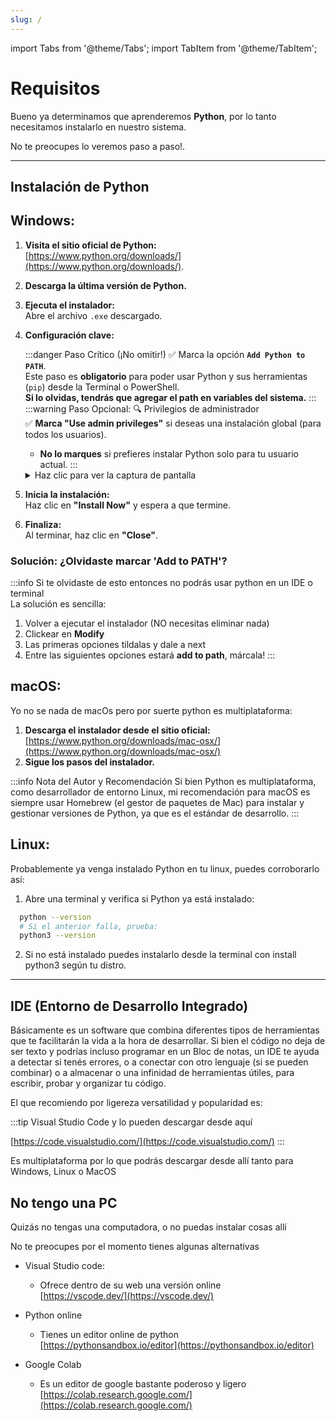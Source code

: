 ```yaml
---
slug: /
---
```


import Tabs from '@theme/Tabs';
import TabItem from '@theme/TabItem';

# Requisitos

Bueno ya determinamos que aprenderemos **Python**, por lo tanto necesitamos instalarlo en nuestro sistema.

No te preocupes lo veremos paso a paso!.

---

## Instalación de Python

<Tabs>
<TabItem value="windows" label="Windows">

## Windows:
1. **Visita el sitio oficial de Python:**  
   [https://www.python.org/downloads/](https://www.python.org/downloads/).
2. **Descarga la última versión de Python.**
3. **Ejecuta el instalador:**  
   Abre el archivo `.exe` descargado.
4. **Configuración clave:**

    :::danger Paso Crítico (¡No omitir!)
    ✅ Marca la opción **`Add Python to PATH`**.  
    Este paso es **obligatorio** para poder usar Python y sus herramientas (`pip`) desde la Terminal o PowerShell.  
    **Si lo olvidas, tendrás que agregar el path en variables del sistema.**
    :::
    :::warning Paso Opcional: 🔍 Privilegios de administrador  
    ✅ **Marca "Use admin privileges"** si deseas una instalación global (para todos los usuarios).  
    - **No lo marques** si prefieres instalar Python solo para tu usuario actual.
    :::

    <details>
    <summary>Haz clic para ver la captura de pantalla</summary>
    <p>
        <img 
        src="/python/img/py-win-add-path.png" 
        alt="Captura de pantalla: Marcar 'Add Python to PATH'" 
        style={{ width: '60%', border: '1px solid #ddd', borderRadius: '5px' }} 
        />
    </p>
    </details>
  
5. **Inicia la instalación:**  
   Haz clic en **"Install Now"** y espera a que termine.
6. **Finaliza:**  
   Al terminar, haz clic en **"Close"**.

### Solución: ¿Olvidaste marcar 'Add to PATH'?
:::info
Si te olvidaste de esto entonces no podrás usar python en un IDE o terminal  
La solución es sencilla:
1. Volver a ejecutar el instalador (NO necesitas eliminar nada)
2. Clickear en **Modify**
3. Las primeras opciones tildalas y dale a next
4. Entre las siguientes opciones estará **add to path**, márcala!
:::

</TabItem>
<TabItem value="macos" label="macOS">

## macOS:

Yo no se nada de macOs pero por suerte python es multiplataforma:

1. **Descarga el instalador desde el sitio oficial:**  
   [https://www.python.org/downloads/mac-osx/](https://www.python.org/downloads/mac-osx/)
2. **Sigue los pasos del instalador.**

:::info Nota del Autor y Recomendación Si bien Python es multiplataforma, como desarrollador de entorno Linux, mi recomendación para macOS es siempre usar Homebrew (el gestor de paquetes de Mac) para instalar y gestionar versiones de Python, ya que es el estándar de desarrollo. 
:::

</TabItem>

<TabItem value="linux" label="Linux">

## Linux:
Probablemente ya venga instalado Python en tu linux, puedes corroborarlo así:

1. Abre una terminal y verifica si Python ya está instalado:
 ```bash
   python --version
   # Si el anterior falla, prueba:
   python3 --version
```
   
2. Si no está instalado puedes instalarlo desde la terminal con install python3 según tu distro.
</TabItem>
</Tabs>

---

## IDE (Entorno de Desarrollo Integrado)

Básicamente es un software que combina diferentes tipos de herramientas que te facilitarán la vida a la hora de desarrollar.
Si bien el código no deja de ser texto y podrías incluso programar en un Bloc de notas, un IDE te ayuda a detectar si tenés errores, o a conectar con otro lenguaje (si se pueden combinar) o a almacenar o una infinidad de herramientas útiles, para escribir, probar y organizar tu código.

El que recomiendo por ligereza versatilidad y popularidad es:

:::tip Visual Studio Code y lo pueden descargar desde aquí

[https://code.visualstudio.com/](https://code.visualstudio.com/)
:::

Es multiplataforma por lo que podrás descargar desde allí tanto para Windows, Linux o MacOS

## No tengo una PC

Quizás no tengas una computadora, o no puedas instalar cosas allí

No te preocupes por el momento tienes algunas alternativas

- Visual Studio code:
  - Ofrece dentro de su web una versión online  
  [https://vscode.dev/](https://vscode.dev/)

- Python online  
  - Tienes un editor online de python  
  [https://pythonsandbox.io/editor](https://pythonsandbox.io/editor)

- Google Colab
  - Es un editor de google bastante poderoso y ligero  
  [https://colab.research.google.com/](https://colab.research.google.com/)
  

